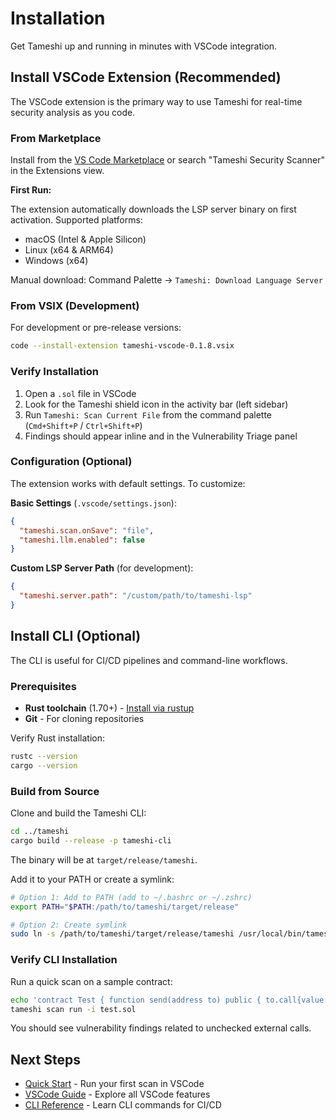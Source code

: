 # Installation

Get Tameshi up and running in minutes with VSCode integration.

## Install VSCode Extension (Recommended)

The VSCode extension is the primary way to use Tameshi for real-time security analysis as you code.

### From Marketplace

Install from the [VS Code Marketplace](https://marketplace.visualstudio.com/items?itemName=tameshi.tameshi-vscode) or search "Tameshi Security Scanner" in the Extensions view.

**First Run:**

The extension automatically downloads the LSP server binary on first activation. Supported platforms:
- macOS (Intel & Apple Silicon)
- Linux (x64 & ARM64)
- Windows (x64)

Manual download: Command Palette → `Tameshi: Download Language Server`

### From VSIX (Development)

For development or pre-release versions:

```bash
code --install-extension tameshi-vscode-0.1.8.vsix
```

### Verify Installation

1. Open a `.sol` file in VSCode
2. Look for the Tameshi shield icon in the activity bar (left sidebar)
3. Run `Tameshi: Scan Current File` from the command palette (`Cmd+Shift+P` / `Ctrl+Shift+P`)
4. Findings should appear inline and in the Vulnerability Triage panel

### Configuration (Optional)

The extension works with default settings. To customize:

**Basic Settings** (`.vscode/settings.json`):
```json
{
  "tameshi.scan.onSave": "file",
  "tameshi.llm.enabled": false
}
```

**Custom LSP Server Path** (for development):
```json
{
  "tameshi.server.path": "/custom/path/to/tameshi-lsp"
}
```

## Install CLI (Optional)

The CLI is useful for CI/CD pipelines and command-line workflows.

### Prerequisites

- **Rust toolchain** (1.70+) - [Install via rustup](https://rustup.rs/)
- **Git** - For cloning repositories

Verify Rust installation:

```bash
rustc --version
cargo --version
```

### Build from Source

Clone and build the Tameshi CLI:

```bash
cd ../tameshi
cargo build --release -p tameshi-cli
```

The binary will be at `target/release/tameshi`.

Add it to your PATH or create a symlink:

```bash
# Option 1: Add to PATH (add to ~/.bashrc or ~/.zshrc)
export PATH="$PATH:/path/to/tameshi/target/release"

# Option 2: Create symlink
sudo ln -s /path/to/tameshi/target/release/tameshi /usr/local/bin/tameshi
```

### Verify CLI Installation

Run a quick scan on a sample contract:

```bash
echo 'contract Test { function send(address to) public { to.call{value: 1 ether}(""); } }' > test.sol
tameshi scan run -i test.sol
```

You should see vulnerability findings related to unchecked external calls.

## Next Steps

- [Quick Start](/quick-start) - Run your first scan in VSCode
- [VSCode Guide](/vscode) - Explore all VSCode features
- [CLI Reference](/cli) - Learn CLI commands for CI/CD
